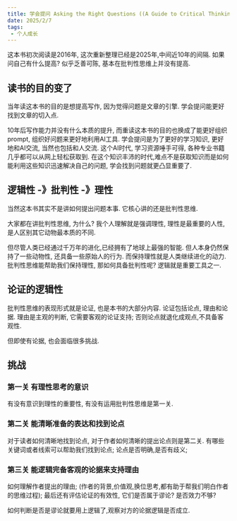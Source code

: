 ```yaml
---
title: 学会提问 Asking the Right Questions ((A Guide to Critical Thinking 12th Editon) 
date: 2025/2/7
tags:
 - 个人成长
---
```


这本书初次阅读是2016年, 这次重新整理已经是2025年,中间近10年的间隔. 如果问自己有什么提高? 似乎乏善可陈, 基本在批判性思维上并没有提高. 

## 读书的目的变了
当年读这本书的目的是想提高写作, 因为觉得问题是文章的引擎. 学会提问能更好找到文章的切入点.

10年后写作能力并没有什么本质的提升, 而重读这本书的目的也换成了能更好组织prompt, 组织好问题来更好地利用AI工具. 学会提问是为了更好的学习知识, 更好地和AI交流, 当然也包括和人交流. 这个AI时代, 学习资源唾手可得, 各种专业书籍几乎都可以从网上轻松获取到. 在这个知识丰沛的时代,难点不是获取知识而是如何能利用这些知识迅速解决自己的问题, 学会找到问题就更凸显重要了. 

<!-- more -->

## 逻辑性 -》批判性 -》理性
当然这本书其实不是讲如何提出问题本事. 它核心讲的还是批判性思维. 

大家都在讲批判性思维, 为什么? 我个人理解就是强调理性, 理性是最重要的人性,是人区别其它动物最本质的不同. 

但尽管人类已经通过千万年的进化,已经拥有了地球上最强的智能. 但人本身仍然保持了一些动物性, 还具备一些原始人的行为. 而保持理性就是人类继续进化的动力. 批判性思维能帮助我们保持理性, 那如何具备批判性呢? 逻辑就是重要工具之一.


## 论证的逻辑性
批判性思维的表现形式就是论证, 也是本书的大部分内容.
论证包括论点, 理由和论据.
理由是主观的判断, 它需要客观的论证支持; 否则论点就退化成观点,不具备客观性.

但即使有论据, 也会面临很多挑战.

## 挑战
### 第一关 有理性思考的意识
有没有意识到理性的重要性, 有没有运用批判性思维是第一关.

### 第二关 能清晰准备的表达和找到论点
对于读者如何清晰地找到论点, 对于作者如何清晰的提出论点则是第二关.
有哪些关键词或者线索可以帮助我们找到论点; 论点是否明确,是否有歧义;


### 第三关 能逻辑完备客观的论据来支持理由
如何理解作者提出的理由; (作者的背景,价值观,换位思考,都有助于帮我们明白作者的思维过程);
最后还有评估论证的有效性, 它们是否属于谬论? 是否效力不够?

如何判断是否是谬论就要用上逻辑了,观察对方的论据逻辑是否成立.
